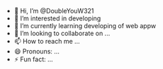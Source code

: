 - 👋 Hi, I’m @DoubleYouW321
- 👀 I’m interested in developing
- 🌱 I’m currently learning developing of web appw
- 💞️ I’m looking to collaborate on ...
- 📫 How to reach me ...
- 😄 Pronouns: ...
- ⚡ Fun fact: ...

<!---
DoubleYouW321/DoubleYouW321 is a ✨ special ✨ repository because its `README.md` (this file) appears on your GitHub profile.
You can click the Preview link to take a look at your changes.
--->
